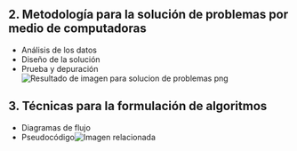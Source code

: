 ## 2. **Metodología para la solución de problemas por medio de computadoras**

 - Análisis de los datos
 - Diseño de la solución 
 - Prueba y depuración![Resultado de imagen para solucion de problemas png](https://pngimage.net/wp-content/uploads/2018/06/solucion-png-3.png)



## 3. **Técnicas para la formulación de algoritmos**

 

 - Diagramas de flujo 
 - Pseudocódigo![Imagen relacionada](https://image.flaticon.com/icons/png/512/1551/1551427.png)

